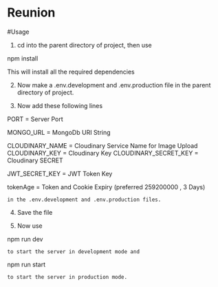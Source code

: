# Reunion

#Usage

1. cd into the parent directory of project, then use

npm install

This will install all the required dependencies

2. Now make a .env.development and .env.production file in the parent directory of project.

3. Now add these following lines

PORT = Server Port

MONGO_URL = MongoDb URI String

CLOUDINARY_NAME = Cloudinary Service Name for Image Upload
CLOUDINARY_KEY = Cloudinary Key
CLOUDINARY_SECRET_KEY = Cloudinary SECRET

JWT_SECRET_KEY = JWT Token Key

tokenAge = Token and Cookie Expiry (preferred 259200000 , 3 Days)

    in the .env.development and .env.production files.

4. Save the file

5. Now use

npm run dev

    to start the server in development mode and

npm run start

    to start the server in production mode.
